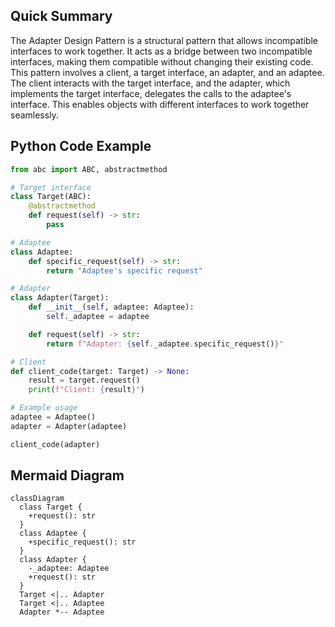 ## Quick Summary

The Adapter Design Pattern is a structural pattern that allows incompatible interfaces to work together. It acts as a bridge between two incompatible interfaces, making them compatible without changing their existing code. This pattern involves a client, a target interface, an adapter, and an adaptee. The client interacts with the target interface, and the adapter, which implements the target interface, delegates the calls to the adaptee's interface. This enables objects with different interfaces to work together seamlessly.

## Python Code Example
```python
from abc import ABC, abstractmethod

# Target interface
class Target(ABC):
    @abstractmethod
    def request(self) -> str:
        pass

# Adaptee
class Adaptee:
    def specific_request(self) -> str:
        return "Adaptee's specific request"

# Adapter
class Adapter(Target):
    def __init__(self, adaptee: Adaptee):
        self._adaptee = adaptee

    def request(self) -> str:
        return f"Adapter: {self._adaptee.specific_request()}"

# Client
def client_code(target: Target) -> None:
    result = target.request()
    print(f"Client: {result}")

# Example usage
adaptee = Adaptee()
adapter = Adapter(adaptee)

client_code(adapter)
```

## Mermaid Diagram
```mermaid
classDiagram
  class Target {
    +request(): str
  }
  class Adaptee {
    +specific_request(): str
  }
  class Adapter {
    -_adaptee: Adaptee
    +request(): str
  }
  Target <|.. Adapter
  Target <|.. Adaptee
  Adapter *-- Adaptee
```
